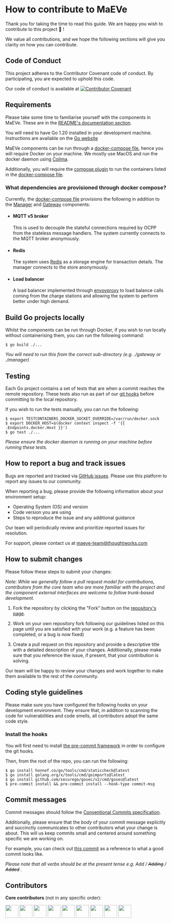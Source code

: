 # How to contribute to MaEVe

Thank you for taking the time to read this guide. We are happy you wish to contribute to this project :partying_face: !

We value all contributions, and we hope the following sections will give you clarity on how you can contribute.

## Code of Conduct

This project adheres to the Contributor Covenant code of conduct. By participating, you are expected to uphold this
code.

Our code of conduct is available
at [![Contributor Covenant](https://img.shields.io/badge/Contributor%20Covenant-2.1-4baaaa.svg)](./CODE_OF_CONDUCT.md)

## Requirements

Please take some time to familiarise yourself with the components in MaEVe. These are in
the [README's documentation section](./README.md/#documentation).

You will need to have Go 1.20 installed in your development machine. Instructions are available on
the [Go website](https://go.dev/doc/install)

MaEVe components can be run through a [docker-compose file](./docker-compose.yml), hence you will require Docker on your
machine. We mostly use MacOS and run the docker daemon using [Colima](https://github.com/abiosoft/colima).

Additionally, you will require the [compose plugin](https://docs.docker.com/compose/install) to run the containers
listed in the [docker-compose file](./docker-compose.yml).

### What dependencies are provisioned through docker compose?

Currently, the [docker-compose file](./docker-compose.yml) provisions the following
in addition to the [Manager](./docs/manager.md) and [Gateway](./docs/gateway.md) components:

- #### MQTT v5 broker
  This is used to decouple the stateful connections required by OCPP from the stateless message handlers. The system
  currently connects to the MQTT broker anonymously.

- #### Redis
  The system uses [Redis](https://redis.io/) as a storage engine for transaction details. The manager connects to the
  store anonymously.

- #### Load balancer
  A load balancer implemented through [envoyproxy](https://www.envoyproxy.io/) to load balance calls coming from the
  charge stations and allowing the system to perform better under high demand.

## Build Go projects locally

Whilst the components can be run through Docker, if you wish to run locally without containerising them, you can run the
following command:

```shell
$ go build ./...
```

_You will need to run this from the correct sub-directory (e.g. ./gateway or ./manager)_

## Testing

Each Go project contains a set of tests that are when a commit reaches the remote repository.
These tests also run as part of our [git hooks](#install-the-hooks) before committing to the local repository.

If you wish to run the tests manually, you can run the following:

```shell
$ export TESTCONTAINERS_DOCKER_SOCKET_OVERRIDE=/var/run/docker.sock
$ export DOCKER_HOST=$(docker context inspect -f '{{ .Endpoints.docker.Host }}')
$ go test ./...
```

_Please ensure the docker daemon is running on your machine before running these tests._

## How to report a bug and track issues

Bugs are reported and tracked via [GitHub issues](https://github.com/twlabs/maeve-csms/issues). Please use this platform
to report any issues to our community.

When reporting a bug, please provide the following information about your environment setup:

- Operating System (OS) and version
- Code version you are using
- Steps to reproduce the issue and any additional guidance

Our team will periodically review and prioritize reported issues for resolution.

For support, please contact us at [maeve-team@thoughtworks.com](mailto:maeve-team@thoughtworks.com)

## How to submit changes

Please follow these steps to submit your changes:

*Note: While we generally follow a pull request model for contributions, contributors from the core team who are more
familiar with the project and the component external interfaces are welcome to follow trunk-based development.*

1. Fork the repository by clicking the "Fork" button on the [repository's page](https://github.com/twlabs/maeve-csms).

2. Work on your own repository fork following our guidelines listed on this page until you are satisfied with your
   work (e.g. a feature has been completed, or a bug is now fixed)
3. Create a pull request on this repository and provide a descriptive title with a detailed description of your changes.
   Additionally, please make sure that you reference the issue, if present, that your contribution is solving.

Our team will be happy to review your changes and work together to make them available to the rest of the community.

## Coding style guidelines

Please make sure you have configured the following hooks on your development environment. They ensure that, in addition
to
scanning the code for vulnerabilities and code smells, all contributors adopt the same code style.

### Install the hooks

You will first need to install [the pre-commit framework](https://pre-commit.com/#install) in order to configure the git
hooks.

Then, from the root of the repo, you can run the following:

```shell
$ go install honnef.co/go/tools/cmd/staticcheck@latest
$ go install golang.org/x/tools/cmd/goimports@latest
$ go install github.com/securego/gosec/v2/cmd/gosec@latest
$ pre-commit install && pre-commit install --hook-type commit-msg
```

## Commit messages

Commit messages should follow the [Conventional Commits specification](https://www.conventionalcommits.org/en/v1.0.0/).

Additionally, please ensure that the _body_ of your commit message explicitly and succinctly communicates to other
contributors what your change is about.
This will us keep commits small and centered around something specific we are working on.

For example, you can check
out [this commit](https://github.com/twlabs/maeve-csms/commit/2c64552a689f185728566c841bfa7609469015f5) as a reference
to what a good commit looks like.

_Please note that all verbs should be at the present tense e.g. Add / ~~Adding~~ / ~~Added~~ ._

## Contributors

**Core contributors** (not in any specific order):

[<img src="https://github.com/subnova.png" width="40px;"/>](https://github.com/subnova)
[<img src="https://github.com/vbdavid.png" width="40px;"/>](https://github.com/vbdavid)
[<img src="https://github.com/belarte-tw.png" width="40px;"/>](https://github.com/belarte-tw)
[<img src="https://github.com/gayathridevimallela.png" width="40px;"/>](https://github.com/gayathridevimallela)
[<img src="https://github.com/alessioerosferri.png" width="40px;"/>](https://github.com/alessioerosferri)
[<img src="https://github.com/ahl-tw.png" width="40px;"/>](https://github.com/ahl-tw)
[<img src="https://github.com/andrewbryer-thoughtworks.png" width="40px;"/>](https://github.com/andrewbryer-thoughtworks)
[<img src="https://github.com/dvelle-TW.png" width="40px;"/>](https://github.com/dvelle-TW)
[<img src="https://github.com/carlosbarrostw.png" width="40px;"/>](https://github.com/carlosbarrostw)